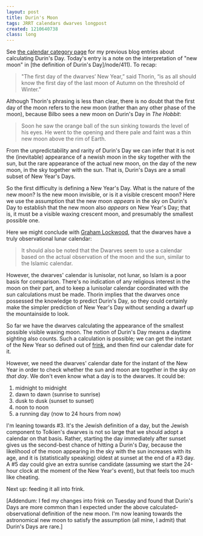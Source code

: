 ```yaml
---
layout: post
title: Durin's Moon
tags: JRRT calendars dwarves longpost
created: 1210640738
class: long
---
```

See [the calendar category page](/blog/tags/calendars/) for my previous blog entries about calculating Durin's Day.  Today's entry is a note on the interpretation of "new moon" in [the definition of Durin's Day]/node/411).  To recap:

> "The first day of the dwarves’ New Year,” said Thorin, “is as all should know the first day of the last moon of Autumn on the threshold of Winter."<!--break-->

Although Thorin's phrasing is less than clear, there is no doubt that the first day of the moon refers to the new moon (rather than any other phase of the moon), because Bilbo sees a new moon on Durin's Day in *The Hobbit*:

> Soon he saw the orange ball of the sun sinking towards the level of his eyes.  He went to the opening and there pale and faint was a thin new moon above the rim of Earth.

From the unpredictability and rarity of Durin's Day we can infer that it is not the (inevitable) appearance of a newish moon in the sky together with the sun, but the rare appearance of the actual new moon, on the day of the new moon, in the sky together with the sun.  That is, Durin's Days are a small subset of New Year's Days.

So the first difficulty is defining a New Year's Day.  What is the nature of the new moon?  Is the new moon invisible, or is it a visible crescent moon?  Here we use the assumption that the new moon *appears* in the sky on Durin's Day to establish that the new moon also *appears* on New Year's Day; that is, it must be a visible waxing crescent moon, and presumably the smallest possible one.

Here we might conclude with [Graham Lockwood](http://groups.google.com/group/alt.fan.tolkien/browse_thread/thread/b211dacea9f95f1e/8f9c0c5757210229?lnk=st&q=%22When+WAS+Durin%27s+Day%22), that the dwarves have a truly observational lunar calendar:

> It should also be noted that the Dwarves seem to use a calendar based on the 
actual observation of the moon and the sun, similar to the Islamic calendar.

However, the dwarves' calendar is lunisolar, not lunar, so Islam is a poor basis for comparison.  There's no indication of any religious interest in the moon on their part, and to keep a lunisolar calendar coordinated with the sun calculations must be made.  Thorin implies that the dwarves once possessed the knowledge to predict Durin's Day, so they could certainly make the simpler prediction of New Year's Day without sending a dwarf up the mountainside to look.

So far we have the dwarves calculating the appearance of the smallest possible visible waxing moon.  The notion of Durin's Day means a daytime sighting also counts.  Such a calculation is possible; we can get the instant of the New Year so defined out of [frink](http://futureboy.us/frinkdocs/), and then find our calendar date for it.

However, we need the dwarves' calendar date for the instant of the New Year in order to check whether the sun and moon are together in the sky *on that day*.  We don't even know what a day is to the dwarves.  It could be:

1. midnight to midnight
2. dawn to dawn (sunrise to sunrise)
3. dusk to dusk (sunset to sunset)
4. noon to noon
5. a running day (now to 24 hours from now)

I'm leaning towards #3.  It's the Jewish definition of a day, but the Jewish component to Tolkien's dwarves is not so large that we should adopt a calendar on that basis.  Rather, starting the day immediately after sunset gives us the second-best chance of hitting a Durin's Day, because the likelihood of the moon appearing in the sky with the sun increases with its age, and it is (statistically speaking) oldest at sunset at the end of a #3 day.  A #5 day could give an extra sunrise candidate (assuming we start the 24-hour clock at the moment of the New Year's event), but that feels too much like cheating.

Next up: feeding it all into frink.

[Addendum:  I fed my changes into frink on Tuesday and found that Durin's Days are more common than I expected under the above calculated-observational definition of the new moon.  I'm now leaning towards the astronomical new moon to satisfy the assumption (all mine, I admit) that Durin's Days are rare.]
